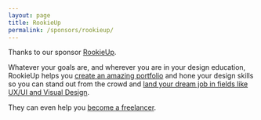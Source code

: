 ```yaml
---
layout: page
title: RookieUp
permalink: /sponsors/rookieup/
---
```


Thanks to our sponsor [RookieUp](https://transactions.sendowl.com/stores/8000/116359).

Whatever your goals are, and wherever you are in your design education, RookieUp helps you [create an amazing portfolio](https://transactions.sendowl.com/stores/8219/116359) and hone your design skills so you can stand out from the crowd and [land your dream job in fields like UX/UI and Visual Design](https://transactions.sendowl.com/stores/8222/116359).

They can even help you [become a freelancer](https://transactions.sendowl.com/stores/8223/116359).
